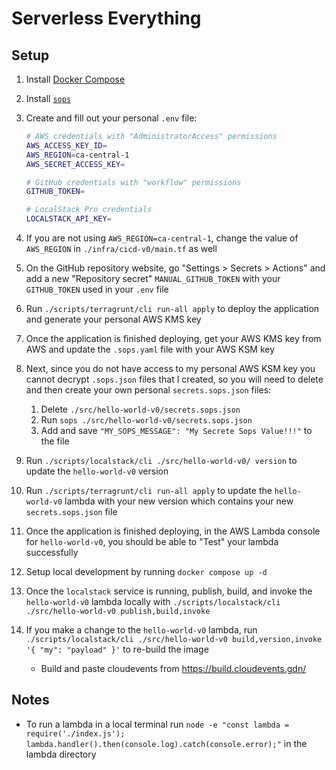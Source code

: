 # Serverless Everything

## Setup

1. Install [Docker Compose](https://docs.docker.com/get-docker/)

1. Install [`sops`](https://github.com/mozilla/sops)

1. Create and fill out your personal `.env` file:

    ```bash
    # AWS credentials with "AdministratorAccess" permissions
    AWS_ACCESS_KEY_ID=
    AWS_REGION=ca-central-1
    AWS_SECRET_ACCESS_KEY=

    # GitHub credentials with "workflow" permissions
    GITHUB_TOKEN=

    # LocalStack Pro credentials
    LOCALSTACK_API_KEY=
    ```

1. If you are not using `AWS_REGION=ca-central-1`, change the value of `AWS_REGION` in `./infra/cicd-v0/main.tf` as well

1. On the GitHub repository website, go "Settings > Secrets > Actions" and add a new "Repository secret" `MANUAL_GITHUB_TOKEN` with your `GITHUB_TOKEN` used in  your `.env` file

1. Run `./scripts/terragrunt/cli run-all apply` to deploy the application and generate your personal AWS KMS key

1. Once the application is finished deploying, get your AWS KMS key from AWS and update the `.sops.yaml` file with your AWS KSM key

1. Next, since you do not have access to my personal AWS KSM key you cannot decrypt `.sops.json` files that I created, so you will need to delete and then create your own personal `secrets.sops.json` files:
    1. Delete `./src/hello-world-v0/secrets.sops.json`
    1. Run `sops ./src/hello-world-v0/secrets.sops.json`
    1. Add and save `"MY_SOPS_MESSAGE": "My Secrete Sops Value!!!"` to the file

1. Run `./scripts/localstack/cli ./src/hello-world-v0/ version` to update the `hello-world-v0` version

1. Run `./scripts/terragrunt/cli run-all apply` to update the `hello-world-v0` lambda with your new version which contains your new `secrets.sops.json` file

1. Once the application is finished deploying, in the AWS Lambda console for `hello-world-v0`, you should be able to "Test" your lambda successfully

1. Setup local development by running `docker compose up -d`

1. Once the `localstack` service is running, publish, build, and invoke the `hello-world-v0` lambda locally with `./scripts/localstack/cli ./src/hello-world-v0 publish,build,invoke`

1. If you make a change to the `hello-world-v0` lambda, run `./scripts/localstack/cli ./src/hello-world-v0 build,version,invoke '{ "my": "payload" }'` to re-build the image
    * Build and paste cloudevents from <https://build.cloudevents.gdn/>

## Notes

* To run a lambda in a local terminal run `node -e "const lambda = require('./index.js'); lambda.handler().then(console.log).catch(console.error);"` in the lambda directory
